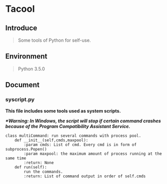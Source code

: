 # Tacool #
## Introduce ##
> Some tools of Python for self-use.

## Environment ##
> Python 3.5.0

## Document ##

### syscript.py ###
__This file includes some tools used as system scripts.__

___*Warning: In Windows, the script will stop if certain command crashes because of the Program Compatibility Assistant Service.___

    class multiCommand: run several commands with process pool.
        def __init__(self,cmds,maxpool):
            :param cmds: List of cmd. Every cmd is in form of subprocess.Popen()
            :param maxpool: the maximum amount of process running at the same time
            :return: None
        def run(self):
            run the commands.
            :return: List of command output in order of self.cmds

